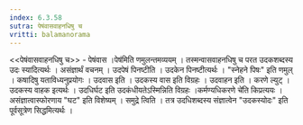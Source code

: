 ```yaml
---
index: 6.3.58
sutra: पेषंवासवाहनधिषु च
vritti: balamanorama
---
```


<<पेषंवासवाहनधिषु च>> - पेषंवास ।पेष॑मिति णमुलन्तमव्ययम् । तस्मन्वासवाहनधिषु च परत उदकशब्दस्य उदः स्यादित्यर्थः । असंज्ञार्थं वचनम् । उदपेषं पिनष्टीति । उदकेन पिनष्टीत्यर्थः । "स्नेहने पिषः" इति णमुल् । कषादिषु यताविध्यनुप्रयोगः । उदवास इति । उदकस्य वास इति विग्रहः । उदवाहन इति । करणे ल्युट् । उदकस्य वाहक इत्यर्थः । उदधिर्घट इति उदकंधीयतेऽस्मिन्निति विग्रहः ।कर्मण्यधिकरणे चे॑ति किप्रत्ययः । असंज्ञात्वास्फोरणाय "घट" इति विशेष्यम् । समुद्रे त्विति । तत्र उदधिशब्दस्य संज्ञात्वेन "उदकस्योदः" इति पूर्वसूत्रेण सिद्धमित्यर्थः । 